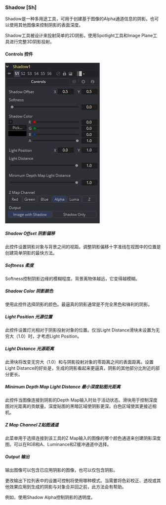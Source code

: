 ### Shadow [Sh]

Shadow是一种多用途工具，可用于创建基于图像的Alpha通道信息的阴影。也可以使用其他图像来控制阴影的表面深度。

Shadow工具被设计来投射简单的2D阴影。使用Spotlight工具和Image Plane工具进行完整3D阴影投射。

#### Controls 控件

![SH_Controls](images\SH_Controls.png)

##### Shadow Offset 阴影偏移

此控件设置阴影对象与背景之间的视距。调整阴影偏移十字准线在视图中的位置是创建简单阴影的最快方法。

##### Softness 柔度

Softness控制阴影边缘的模糊程度。背景离物体越远，它变得越模糊。

##### Shadow Color 阴影颜色

使用此控件选择阴影的颜色。最逼真的阴影通常是不完全黑色和锋利的阴影。

##### Light Position 光源位置

此控件设置灯光相对于阴影投射对象的位置。仅当Light Distance滑块未设置为无穷大（1.0）时，才考虑Light Position。

##### Light Distance 光源距离

此滑块将改变无穷大（1.0）和与阴影投射对象的零距离之间的表面距离。设置Light Distance的好处是，生成的阴影看起来更逼真，阴影的其他部分比附近的部分更长。

##### Minimum Depth Map Light Distance 最小深度贴图光距离

此控件当图像连接到阴影的Depth Map输入时处于活动状态。滑块用于控制深度图对光距离的贡献量。深度贴图的黑暗区域使阴影更深。白色区域使其更接近相机。

##### Z Map Channel Z贴图通道

此菜单用于选择连接到该工具的Z Map输入的图像的哪个颜色通道来创建阴影深度图。可以在RGB和A、Luminance和Z缓冲通道中选择。

##### Output 输出

输出图像可以包含已应用阴影的图像，也可以仅包含阴影。

更改输出下拉列表中的设置可控制将使用哪种模式。当需要将色彩校正、透视或其他效果应用到生成的阴影与对象合并回之前，此方法会有帮助。

例如，使用Shadow Alpha控制阴影的透明度。